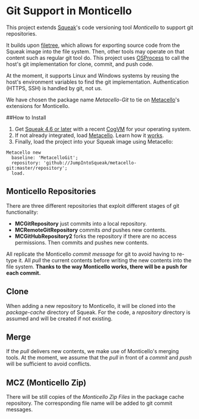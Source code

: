 # Git Support in Monticello

This project extends [Squeak](http://www.squeak.org)'s code versioning tool *Monticello* to support git repositories.

It builds upon [filetree](https://github.com/dalehenrich/filetree), which allows for exporting source code from the Squeak image into the file system.
Then, other tools may operate on that content such as regular git tool do.
This project uses [OSProcess](http://www.squeaksource.com/OSProcess.html) to call the host's git implementation for clone, commit, and push code.

At the moment, it supports Linux and Windows systems by reusing the host's environment variables to find the git implementation.
Authentication (HTTPS, SSH) is handled by git, not us.

We have chosen the package name *Metacello-Git* to tie on [Metacello](https://github.com/dalehenrich/metacello-work)'s extensions for Monticello.

##How to Install

1. Get [Squeak 4.6 or later](http://www.squeak.org) with a recent [CogVM](http://www.mirandabanda.org/files/Cog/VM/) for your operating system.
2. If not already integrated, load [Metacello](https://github.com/dalehenrich/metacello-work). Learn how it [works](https://github.com/dalehenrich/metacello-work/blob/master/docs/MetacelloUserGuide.md).
3. Finally, load the project into your Squeak image using Metacello:

```Smalltalk
Metacello new
  baseline: 'MetacelloGit';
  repository: 'github://JumpIntoSqueak/metacello-git:master/repository';
  load.
```

## Monticello Repositories

There are three different repositories that exploit different stages of git functionality:

- **MCGitRepository** just commits into a local repository.
- **MCRemoteGitRepository** commits *and* pushes new contents.
- **MCGitHubRepository2** forks the repository if there are no access permissions. Then commits and pushes new contents.

All replicate the Monticello *commit message* for git to avoid having to re-type it.
All *pull* the current contents before writing the new contents into the file system.
**Thanks to the way Monticello works, there will be a push for each commit.**

## Clone

When adding a new repository to Monticello, it will be cloned into the *package-cache* directory of Squeak.
For the code, a *repository* directory is assumed and will be created if not existing.

## Merge

If the *pull* delivers new contents, we make use of Monticello's merging tools.
At the moment, we assume that the *pull* in front of a *commit* and *push* will be sufficient to avoid conflicts.

## MCZ (Monticello Zip)

There will be still copies of the *Monticello Zip Files* in the package cache repository.
The corresponding file name will be added to git commit messages.

